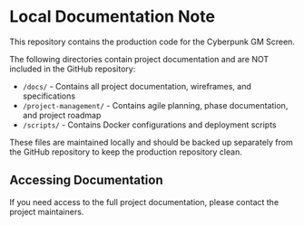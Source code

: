 # Local Documentation Note

This repository contains the production code for the Cyberpunk GM Screen.

The following directories contain project documentation and are NOT included in the GitHub repository:

- `/docs/` - Contains all project documentation, wireframes, and specifications
- `/project-management/` - Contains agile planning, phase documentation, and project roadmap
- `/scripts/` - Contains Docker configurations and deployment scripts

These files are maintained locally and should be backed up separately from the GitHub repository to keep the production repository clean.

## Accessing Documentation

If you need access to the full project documentation, please contact the project maintainers.
